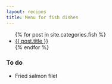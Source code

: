 ```yaml
---
layout: recipes
title: Menu for fish dishes
---
```


  <ul>
    {% for post in site.categories.fish %}
      <li><a href="{{ post.url | prepend: site.baseurl }}">{{ post.title }}</a></li>
    {% endfor %}
  </ul>

### To do

* Fried salmon filet
